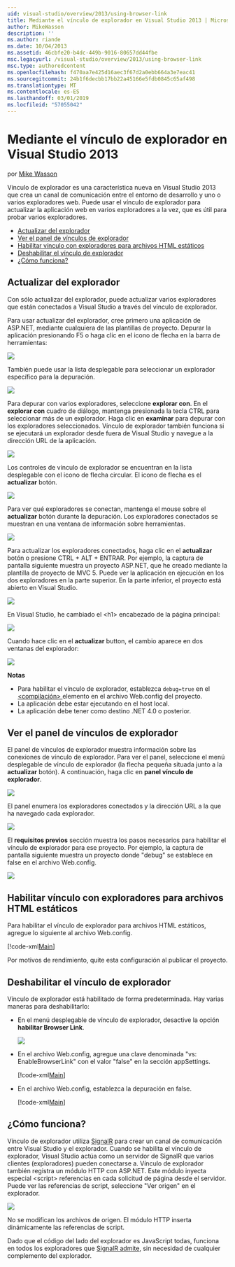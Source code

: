 ```yaml
---
uid: visual-studio/overview/2013/using-browser-link
title: Mediante el vínculo de explorador en Visual Studio 2013 | Microsoft Docs
author: MikeWasson
description: ''
ms.author: riande
ms.date: 10/04/2013
ms.assetid: 46cbfe20-b4dc-449b-9016-80657dd44fbe
msc.legacyurl: /visual-studio/overview/2013/using-browser-link
msc.type: authoredcontent
ms.openlocfilehash: f470aa7e425d16aec3f67d2a0ebb664a3e7eac41
ms.sourcegitcommit: 24b1f6decbb17bb22a45166e5fdb0845c65af498
ms.translationtype: MT
ms.contentlocale: es-ES
ms.lasthandoff: 03/01/2019
ms.locfileid: "57055042"
---
```

<a name="using-browser-link-in-visual-studio-2013"></a>Mediante el vínculo de explorador en Visual Studio 2013
====================
por [Mike Wasson](https://github.com/MikeWasson)

Vínculo de explorador es una característica nueva en Visual Studio 2013 que crea un canal de comunicación entre el entorno de desarrollo y uno o varios exploradores web. Puede usar el vínculo de explorador para actualizar la aplicación web en varios exploradores a la vez, que es útil para probar varios exploradores.

- [Actualizar del explorador](#browser-refresh)
- [Ver el panel de vínculos de explorador](#dashboard)
- [Habilitar vínculo con exploradores para archivos HTML estáticos](#static-html)
- [Deshabilitar el vínculo de explorador](#disabling)
- [¿Cómo funciona?](#how-it-works)

<a id="browser-refresh"></a>
## <a name="browser-refresh"></a>Actualizar del explorador

Con sólo actualizar del explorador, puede actualizar varios exploradores que están conectados a Visual Studio a través del vínculo de explorador.

Para usar actualizar del explorador, cree primero una aplicación de ASP.NET, mediante cualquiera de las plantillas de proyecto. Depurar la aplicación presionando F5 o haga clic en el icono de flecha en la barra de herramientas:

![](using-browser-link/_static/image1.png)

También puede usar la lista desplegable para seleccionar un explorador específico para la depuración.

![](using-browser-link/_static/image2.png)

Para depurar con varios exploradores, seleccione **explorar con**. En el **explorar con** cuadro de diálogo, mantenga presionada la tecla CTRL para seleccionar más de un explorador. Haga clic en **examinar** para depurar con los exploradores seleccionados. Vínculo de explorador también funciona si se ejecutará un explorador desde fuera de Visual Studio y navegue a la dirección URL de la aplicación.

![](using-browser-link/_static/image3.png)

Los controles de vínculo de explorador se encuentran en la lista desplegable con el icono de flecha circular. El icono de flecha es el **actualizar** botón.

![](using-browser-link/_static/image4.png)

Para ver qué exploradores se conectan, mantenga el mouse sobre el **actualizar** botón durante la depuración. Los exploradores conectados se muestran en una ventana de información sobre herramientas.

![](using-browser-link/_static/image5.png)

Para actualizar los exploradores conectados, haga clic en el **actualizar** botón o presione CTRL + ALT + ENTRAR. Por ejemplo, la captura de pantalla siguiente muestra un proyecto ASP.NET, que he creado mediante la plantilla de proyecto de MVC 5. Puede ver la aplicación en ejecución en los dos exploradores en la parte superior. En la parte inferior, el proyecto está abierto en Visual Studio.

![](using-browser-link/_static/image6.png)

En Visual Studio, he cambiado el &lt;h1&gt; encabezado de la página principal:

![](using-browser-link/_static/image7.png)

Cuando hace clic en el **actualizar** button, el cambio aparece en dos ventanas del explorador:

![](using-browser-link/_static/image8.png)

**Notas**

- Para habilitar el vínculo de explorador, establezca `debug=true` en el [ &lt;compilación&gt; ](https://msdn.microsoft.com/library/s10awwz0(v=vs.85).aspx) elemento en el archivo Web.config del proyecto.
- La aplicación debe estar ejecutando en el host local.
- La aplicación debe tener como destino .NET 4.0 o posterior.

<a id="dashboard"></a>
## <a name="viewing-the-browser-link-dashboard"></a>Ver el panel de vínculos de explorador

El panel de vínculos de explorador muestra información sobre las conexiones de vínculo de explorador. Para ver el panel, seleccione el menú desplegable de vínculo de explorador (la flecha pequeña situada junto a la **actualizar** botón). A continuación, haga clic en **panel vínculo de explorador**.

![](using-browser-link/_static/image9.png)

El panel enumera los exploradores conectados y la dirección URL a la que ha navegado cada explorador.

![](using-browser-link/_static/image10.png)

El **requisitos previos** sección muestra los pasos necesarios para habilitar el vínculo de explorador para ese proyecto. Por ejemplo, la captura de pantalla siguiente muestra un proyecto donde "debug" se establece en false en el archivo Web.config.

![](using-browser-link/_static/image11.png)

<a id="static-html"></a>
## <a name="enabling-browser-link-for-static-html-files"></a>Habilitar vínculo con exploradores para archivos HTML estáticos

Para habilitar el vínculo de explorador para archivos HTML estáticos, agregue lo siguiente al archivo Web.config.

[!code-xml[Main](using-browser-link/samples/sample1.xml)]

Por motivos de rendimiento, quite esta configuración al publicar el proyecto.

<a id="disabling"></a>
## <a name="disabling-browser-link"></a>Deshabilitar el vínculo de explorador

Vínculo de explorador está habilitado de forma predeterminada. Hay varias maneras para deshabilitarlo:

- En el menú desplegable de vínculo de explorador, desactive la opción **habilitar Browser Link**. 

    ![](using-browser-link/_static/image12.png)
- En el archivo Web.config, agregue una clave denominada "vs: EnableBrowserLink" con el valor "false" en la sección appSettings. 

    [!code-xml[Main](using-browser-link/samples/sample2.xml)]
- En el archivo Web.config, establezca la depuración en false. 

    [!code-xml[Main](using-browser-link/samples/sample3.xml)]

<a id="how-it-works"></a>
## <a name="how-does-it-work"></a>¿Cómo funciona?

Vínculo de explorador utiliza [SignalR](../../../signalr/index.md) para crear un canal de comunicación entre Visual Studio y el explorador. Cuando se habilita el vínculo de explorador, Visual Studio actúa como un servidor de SignalR que varios clientes (exploradores) pueden conectarse a. Vínculo de explorador también registra un módulo HTTP con ASP.NET. Este módulo inyecta especial &lt;script&gt; referencias en cada solicitud de página desde el servidor. Puede ver las referencias de script, seleccione "Ver origen" en el explorador.

![](using-browser-link/_static/image13.png)

No se modifican los archivos de origen. El módulo HTTP inserta dinámicamente las referencias de script.

Dado que el código del lado del explorador es JavaScript todas, funciona en todos los exploradores que [SignalR admite](../../../signalr/overview/getting-started/supported-platforms.md), sin necesidad de cualquier complemento del explorador.
